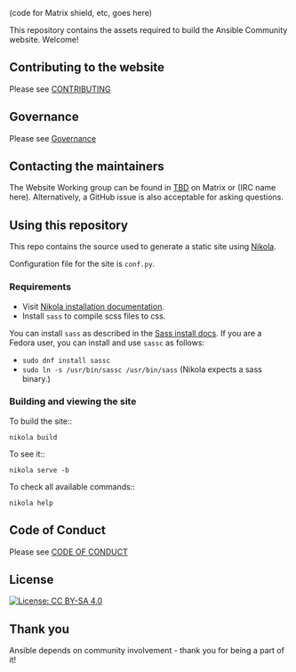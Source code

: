 (code for Matrix shield, etc, goes here)

This repository contains the assets required to build the Ansible Community website. Welcome!

## Contributing to the website

Please see [CONTRIBUTING](CONTRIBUTING.md)

## Governance

Please see [Governance](CONTRIBUTING.md#Governance)

## Contacting the maintainers

The Website Working group can be found in [TBD](#channel-name-here) on Matrix
or (IRC name here). Alternatively, a GitHub issue is also acceptable for asking
questions.

## Using this repository

This repo contains the source used to generate a static site using [Nikola](https://getnikola.com/).

Configuration file for the site is ``conf.py``.

### Requirements

- Visit [Nikola installation documentation](https://getnikola.com/getting-started.html#install).
- Install `sass` to compile scss files to css.

You can install `sass` as described in the [Sass install docs](https://sass-lang.com/install).
If you are a Fedora user, you can install and use `sassc` as follows:

- `sudo dnf install sassc`
- `sudo ln -s /usr/bin/sassc /usr/bin/sass` (Nikola expects a sass binary.)

### Building and viewing the site

To build the site::

    nikola build

To see it::

    nikola serve -b

To check all available commands::

    nikola help

## Code of Conduct

Please see [CODE OF CONDUCT](CODE_OF_CONDUCT.md)

## License

[![License: CC BY-SA 4.0](https://licensebuttons.net/l/by-sa/4.0/80x15.png)](https://creativecommons.org/licenses/by-sa/4.0/)

## Thank you

Ansible depends on community involvement - thank you for being a part of it!
